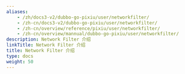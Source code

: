 ```yaml
---
aliases:
    - /zh/docs3-v2/dubbo-go-pixiu/user/networkfilter/
    - /zh-cn/docs3-v2/dubbo-go-pixiu/user/networkfilter/
    - /zh-cn/overview/reference/pixiu/user/networkfilter/
    - /zh-cn/overview/mannual/dubbo-go-pixiu/user/networkfilter/
description: Network Filter 介绍
linkTitle: Network Filter 介绍
title: Network Filter 介绍
type: docs
weight: 50
---
```

